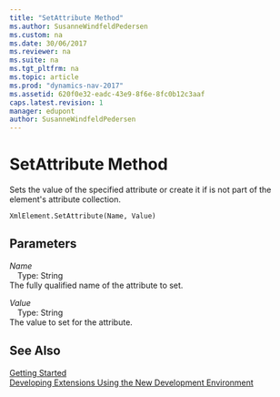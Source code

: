 ```yaml
---
title: "SetAttribute Method"
ms.author: SusanneWindfeldPedersen
ms.custom: na
ms.date: 30/06/2017
ms.reviewer: na
ms.suite: na
ms.tgt_pltfrm: na
ms.topic: article
ms.prod: "dynamics-nav-2017"
ms.assetid: 620f0e32-eadc-43e9-8f6e-8fc0b12c3aaf
caps.latest.revision: 1
manager: edupont
author: SusanneWindfeldPedersen
---
```


# SetAttribute Method
Sets the value of the specified attribute or create it if is not part of the element's attribute collection.  
```  
XmlElement.SetAttribute(Name, Value)  
```  
## Parameters
*Name*    
&emsp;Type: String  
The fully qualified name of the attribute to set.  
  
*Value*    
&emsp;Type: String  
The value to set for the attribute.  
  
## See Also
[Getting Started](../devenv-get-started.md)  
[Developing Extensions Using the New Development Environment](../devenv-dev-overview.md)  
